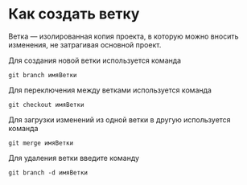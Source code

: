 # Как создать ветку
Ветка — изолированная копия проекта, в которую можно вносить изменения, не затрагивая основной проект. 

Для создания новой ветки используется команда

    git branch имяВетки

Для переключения между ветками используется команда

    git checkout имяВетки

Для загрузки изменений из одной ветки в другую используется команда
    
    git merge имяВетки

Для удаления ветки введите команду

    git branch -d имяВетки


